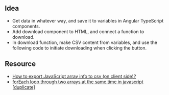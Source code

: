 
## Idea

- Get data in whatever way, and save it to variables in Angular TypeScript components.
- Add download component to HTML, and connect a function to download.
- In download function, make CSV content from variables, and use the following code to initiate downloading when clicking the button.

## Resource

- [How to export JavaScript array info to csv (on client side)?](https://stackoverflow.com/questions/14964035/how-to-export-javascript-array-info-to-csv-on-client-side)
- [forEach loop through two arrays at the same time in javascript [duplicate]](https://stackoverflow.com/questions/57903061/foreach-loop-through-two-arrays-at-the-same-time-in-javascript)